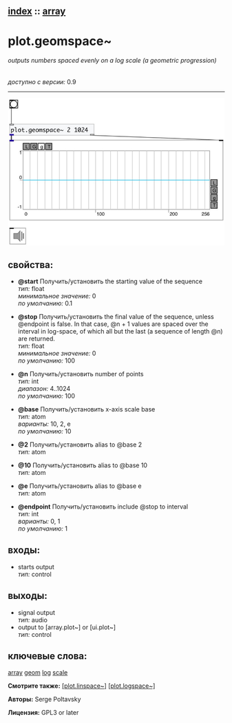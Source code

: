 [index](index.html) :: [array](category_array.html)
---

# plot.geomspace~

###### outputs numbers spaced evenly on a log scale (a geometric progression)

*доступно с версии:* 0.9

---




[![example](../examples/img/plot.geomspace~.jpg)](../examples/pd/plot.geomspace~.pd)







## свойства:

* **@start** 
Получить/установить the starting value of the sequence<br>
_тип:_ float<br>
_минимальное значение:_ 0<br>
_по умолчанию:_ 0.1<br>

* **@stop** 
Получить/установить the final value of the sequence, unless @endpoint is false. In that case, @n +
1 values are spaced over the interval in log-space, of which all but the last
(a sequence of length @n) are returned.<br>
_тип:_ float<br>
_минимальное значение:_ 0<br>
_по умолчанию:_ 100<br>

* **@n** 
Получить/установить number of points<br>
_тип:_ int<br>
_диапазон:_ 4..1024<br>
_по умолчанию:_ 100<br>

* **@base** 
Получить/установить x-axis scale base<br>
_тип:_ atom<br>
_варианты:_ 10, 2, e<br>
_по умолчанию:_ 10<br>

* **@2** 
Получить/установить alias to @base 2<br>
_тип:_ atom<br>

* **@10** 
Получить/установить alias to @base 10<br>
_тип:_ atom<br>

* **@e** 
Получить/установить alias to @base e<br>
_тип:_ atom<br>

* **@endpoint** 
Получить/установить include @stop to interval<br>
_тип:_ int<br>
_варианты:_ 0, 1<br>
_по умолчанию:_ 1<br>



## входы:

* starts output<br>
_тип:_ control



## выходы:

* signal output<br>
_тип:_ audio
* output to [array.plot~] or [ui.plot~]<br>
_тип:_ control



## ключевые слова:

[array](keywords/array.html)
[geom](keywords/geom.html)
[log](keywords/log.html)
[scale](keywords/scale.html)



**Смотрите также:**
[\[plot.linspace~\]](plot.linspace~.html)
[\[plot.logspace~\]](plot.logspace~.html)




**Авторы:** Serge Poltavsky




**Лицензия:** GPL3 or later






